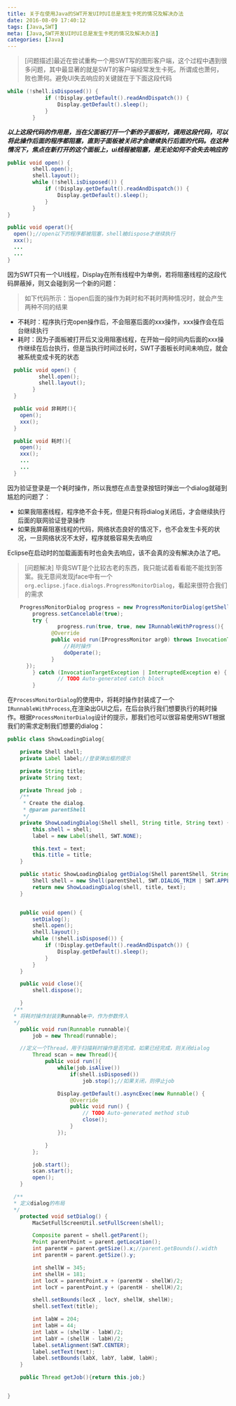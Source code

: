 ```yaml
---
title: 关于在使用Java的SWT开发UI时UI总是发生卡死的情况及解决办法
date: 2016-08-09 17:40:12
tags: [Java,SWT]
meta: [Java,SWT开发UI时UI总是发生卡死的情况及解决办法]
categories: [Java]
---
```


> [问题描述]最近在尝试重构一个用SWT写的图形客户端，这个过程中遇到很多问题，其中最显著的就是SWT的客户端经常发生卡死。所谓成也萧何，败也萧何。避免UI失去响应的关键就在于下面这段代码

```java
while (!shell.isDisposed()) {
			if (!Display.getDefault().readAndDispatch()) {
				Display.getDefault().sleep();
			}
		}
```
<!--more-->
***以上这段代码的作用是，当在父面板打开一个新的子面板时，调用这段代码，可以将此操作后面的程序都阻塞，直到子面板被关闭才会继续执行后面的代码。在这种情况下，焦点在新打开的这个面板上，ui线程被阻塞，是无论如何不会失去响应的***

```java
public void open() {
        shell.open();
        shell.layout();
        while (!shell.isDisposed()) {
			if (!Display.getDefault().readAndDispatch()) {
				Display.getDefault().sleep();
			}
		}
}

public void operat(){
  open();//open以下的程序都被阻塞，shell被dispose才继续执行
  xxx();
  ...
  ...
}
```
因为SWT只有一个UI线程，Display在所有线程中为单例，若将阻塞线程的这段代码屏蔽掉，则又会碰到另一个新的问题：
> 如下代码所示：当open后面的操作为耗时和不耗时两种情况时，就会产生两种不同的结果
* 不耗时：程序执行完open操作后，不会阻塞后面的xxx操作，xxx操作会在后台继续执行
* 耗时：因为子面板被打开后又没用阻塞线程，在开始一段时间内后面的xxx操作继续在后台执行，但是当执行时间过长时，SWT子面板长时间未响应，就会被系统变成卡死的状态

```java
  public void open() {
          shell.open();
          shell.layout();
  		}
  }

  public void 非耗时(){
    open();
    xxx();
  }

  public void 耗时(){
    open();
    xxx();
    ...
    ...
  }
```

因为验证登录是一个耗时操作，所以我想在点击登录按钮时弹出一个dialog就碰到尴尬的问题了：
* 如果我阻塞线程，程序绝不会卡死，但是只有将dialog关闭后，才会继续执行后面的联网验证登录操作
* 如果我屏蔽阻塞线程的代码，网络状态良好的情况下，也不会发生卡死的状况，一旦网络状况不太好，程序就极容易失去响应

Eclipse在启动时的加载画面有时也会失去响应，该不会真的没有解决办法了吧。
> [问题解决] 毕竟SWT是个比较古老的东西，我只能试着看看能不能找到答案。我无意间发现jface中有一个`org.eclipse.jface.dialogs.ProgressMonitorDialog`，看起来很符合我们的需求

```java
    ProgressMonitorDialog progress = new ProgressMonitorDialog(getShell());
		progress.setCancelable(true);
		try {
				progress.run(true, true, new IRunnableWithProgress(){
              @Override
              public void run(IProgressMonitor arg0) throws InvocationTargetException, InterruptedException {
                  //耗时操作
                  doOperate();
              }
      });
		} catch (InvocationTargetException | InterruptedException e) {
				// TODO Auto-generated catch block
		}
```
在`ProcessMonitorDialog`的使用中，将耗时操作封装成了一个`IRunnableWithProcess`,在渲染出GUI之后，在后台执行我们想要执行的耗时操作。根据`ProcessMonitorDialog`设计的提示，那我们也可以很容易使用SWT根据我们的需求定制我们想要的dialog：

```java
public class ShowLoadingDialog{

	private Shell shell;
	private Label label;//登录弹出框的提示

	private String title;
	private String text;

	private Thread job ;
	/**
	 * Create the dialog.
	 * @param parentShell
	 */
	private ShowLoadingDialog(Shell shell, String title, String text) {
		this.shell = shell;
		label = new Label(shell, SWT.NONE);

		this.text = text;
		this.title = title;
	}

	public static ShowLoadingDialog getDialog(Shell parentShell, String title, String text){
		Shell shell = new Shell(parentShell, SWT.DIALOG_TRIM | SWT.APPLICATION_MODAL);
		return new ShowLoadingDialog(shell, title, text);
	}


	public void open() {
		setDialog();
        shell.open();
        shell.layout();
        while (!shell.isDisposed()) {
			if (!Display.getDefault().readAndDispatch()) {
				Display.getDefault().sleep();
			}
		}
    }

	public void close(){
        shell.dispose();

	}
  /**
  * 将耗时操作封装到Runnable中，作为参数传入
  */
	public void run(Runnable runnable){
		job = new Thread(runnable);

    //定义一个Thread，用于扫描耗时操作是否完成，如果已经完成，则关闭dialog
		Thread scan = new Thread(){
			public void run(){
				while(job.isAlive())
					if(shell.isDisposed())
						job.stop();//如果关闭，则停止job

				Display.getDefault().asyncExec(new Runnable() {
					@Override
					public void run() {
						// TODO Auto-generated method stub
						close();
					}
				});

			}
		};

		job.start();
		scan.start();
		open();
	}

  /**
  * 定义dialog的布局
  */
	protected void setDialog() {
		MacSetFullScreenUtil.setFullScreen(shell);

		Composite parent = shell.getParent();
		Point parentPoint = parent.getLocation();
		int parentW = parent.getSize().x;//parent.getBounds().width
		int parentH = parent.getSize().y;

		int shellW = 345;
		int shellH = 181;
		int locX = parentPoint.x + (parentW - shellW)/2;
		int locY = parentPoint.y + (parentH - shellH)/2;

        shell.setBounds(locX , locY, shellW, shellH);
        shell.setText(title);

        int labW = 204;
        int labH = 44;
        int labX = (shellW - labW)/2;
        int labY = (shellH - labH)/2;
        label.setAlignment(SWT.CENTER);
        label.setText(text);
        label.setBounds(labX, labY, labW, labH);
    }

	public Thread getJob(){return this.job;}


}
```
